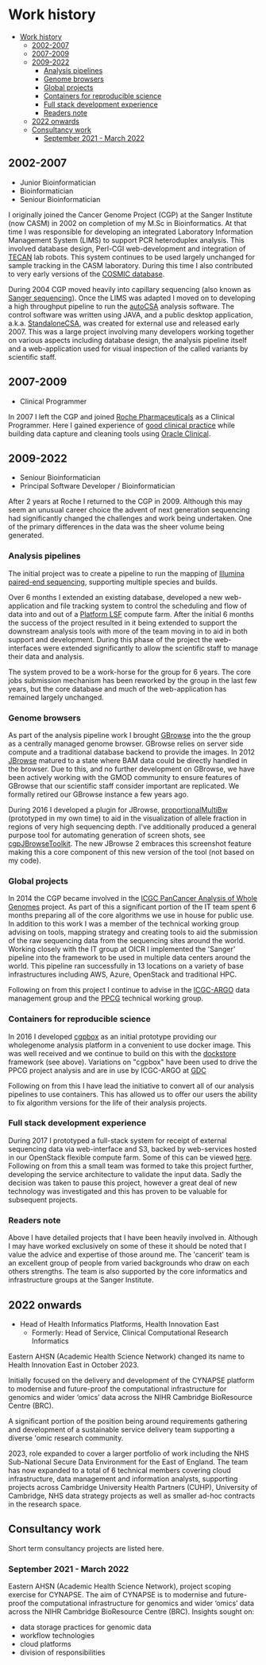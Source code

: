 # Work history

- [Work history](#work-history)
  - [2002-2007](#2002-2007)
  - [2007-2009](#2007-2009)
  - [2009-2022](#2009-2022)
    - [Analysis pipelines](#analysis-pipelines)
    - [Genome browsers](#genome-browsers)
    - [Global projects](#global-projects)
    - [Containers for reproducible science](#containers-for-reproducible-science)
    - [Full stack development experience](#full-stack-development-experience)
    - [Readers note](#readers-note)
  - [2022 onwards](#2022-onwards)
  - [Consultancy work](#consultancy-work)
    - [September 2021 - March 2022](#september-2021---march-2022)

## 2002-2007

- Junior Bioinformatician
- Bioinformatician
- Seniour Bioinformatician

I originally joined the Cancer Genome Project (CGP) at the Sanger Institute (now CASM) in 2002 on completion of my M.Sc
in Bioinformatics.  At that time I was responsible for developing an integrated Laboratory Information Management System
(LIMS) to support PCR heteroduplex analysis.  This involved database design, Perl-CGI web-development and integration of
[TECAN](http://www.tecan.com/) lab robots.  This system continues to be used largely unchanged for sample tracking in the
CASM laboratory.  During this time I also contributed to very early versions of the [COSMIC database](http://cancer.sanger.ac.uk/cosmic).

During 2004 CGP moved heavily into capillary sequencing (also known as [Sanger sequencing](https://en.wikipedia.org/wiki/Sanger_sequencing)).
Once the LIMS was adapted I moved on to developing a high throughput pipeline to run the [autoCSA](http://www.ncbi.nlm.nih.gov/pubmed/17485433)
analysis software.  The control software was written using JAVA, and a public desktop application, a.k.a. [StandaloneCSA](http://cancerit.github.io/AutoCSA/),
was created for external use and released early 2007.  This was a large project involving many developers working together
on various aspects including database design, the analysis pipeline itself and a web-application used for visual inspection
of the called variants by scientific staff.

## 2007-2009

- Clinical Programmer

In 2007 I left the CGP and joined [Roche Pharmaceuticals](http://www.roche.com/) as a Clinical Programmer.  Here I gained
experience of [good clinical practice](https://en.wikipedia.org/wiki/Good_clinical_practice) while building data capture
and cleaning tools using [Oracle Clinical](http://www.oracle.com/us/products/applications/health-sciences/e-clinical/clinical/index.html).

## 2009-2022

- Seniour Bioinformatician
- Principal Software Developer / Bioinformatician

After 2 years at Roche I returned to the CGP in 2009.  Although this may seem an unusual career choice the advent of next
generation sequencing had significantly changed the challenges and work being undertaken.  One of the primary differences
in the data was the sheer volume being generated.

### Analysis pipelines

The initial project was to create a pipeline to run the mapping of [Illumina paired-end sequencing](https://www.illumina.com/technology/next-generation-sequencing/paired-end-sequencing_assay.html),
supporting multiple species and builds.

Over 6 months I extended an existing database, developed a new web-application and file tracking system to control the
scheduling and flow of data into and out of a [Platform LSF](https://en.wikipedia.org/wiki/Platform_LSF) compute farm.
After the initial 6 months the success of the project resulted in it being extended to support the downstream analysis
tools with more of the team moving in to aid in both support and development.  During this phase of the project the web-interfaces
were extended significantly to allow the scientific staff to manage their data and analysis.

The system proved to be a work-horse for the group for 6 years.  The core jobs submission mechanism has been reworked by
the group in the last few years, but the core database and much of the web-application has remained largely unchanged.

### Genome browsers

As part of the analysis pipeline work I brought [GBrowse](http://gmod.org/wiki/GBrowse) into the the group as a centrally
managed genome browser.  GBrowse relies on server side compute and a traditional database backend to provide the images.
In 2012 [JBrowse](http://jbrowse.org/) matured to a state where BAM data could be directly handled in the browser.  Due
to this, and no further development on GBrowse, we have been actively working with the GMOD community to ensure features
of GBrowse that our scientific staff consider important are replicated.  We formally retired our GBrowse instance a few
years ago.

During 2016 I developed a plugin for JBrowse, [proportionalMultiBw](https://github.com/cancerit/proportionalmultibw/blob/master/README.md)
(prototyped in my own time) to aid in the visualization of allele fraction in regions of very high sequencing depth.  I've
additionally produced a general purpose tool for automating generation of screen shots, see [cgpJBrowseToolkit](https://github.com/cancerit/cgpJBrowseToolkit/blob/master/README.md).
The new JBrowse 2 embraces this screenshot feature making this a core component of this new version of the tool (not based
on my code).

### Global projects

In 2014 the CGP became involved in the [ICGC PanCancer Analysis of Whole Genomes][pcawg-url] project.
As part of this a significant portion of the IT team spent 6 months preparing all of the core algorithms we use in house
for public use.  In addition to this work I was a member of the technical working group advising on tools, mapping strategy
and creating tools to aid the submission of the raw sequencing data from the sequencing sites around the world.  Working
closely with the IT group at OICR I implemented the 'Sanger' pipeline into the framework to be used in multiple data centers
around the world.  This pipeline ran successfully in 13 locations on a variety of base infrastructures including AWS, Azure,
OpenStack and traditional HPC.

Following on from this project I continue to advise in the [ICGC-ARGO][argo-url] data management group and the [PPCG][ppcg-url]
technical working group.

### Containers for reproducible science

In 2016 I developed [cgpbox](https://github.com/cancerit/cgpbox) as an initial prototype providing our wholegenome analysis
platform in a convenient to use docker image.  This was well received and we continue to build on this with the [dockstore](https://dockstore.org)
framework (see above).  Variations on "cgpbox" have been used to drive the PPCG project analysis and are in use by ICGC-ARGO
at [GDC][gdc-url]

Following on from this I have lead the initiative to convert all of our analysis pipelines to use containers.  This has
allowed us to offer our users the ability to fix algorithm versions for the life of their analysis projects.

### Full stack development experience

During 2017 I prototyped a full-stack system for receipt of external sequencing data via web-interface and S3, backed by
web-services hosted in our OpenStack flexible compute farm.  Some of this can be viewed [here](https://youtu.be/I2Burmz7nPA).
Following on from this a small team was formed to take this project further, developing the service architecture to validate
the input data.  Sadly the decision was taken to pause this project, however a great deal of new technology was investigated
and this has proven to be valuable for subsequent projects.

### Readers note

Above I have detailed projects that I have been heavily involved in.  Although I may have worked exclusively on some of
these it should be noted that I value the advice and expertise of those around me.  The 'cancerit' team is an excellent
group of people from varied backgrounds who draw on each others strengths.  The team is also supported by the core informatics
and infrastructure groups at the Sanger Institute.

## 2022 onwards

- Head of Health Informatics Platforms, Health Innovation East
  - Formerly: Head of Service, Clinical Computational Research Informatics

Eastern AHSN (Academic Health Science Network) changed its name to Health Innovation East in October 2023.

Initially focused on the delivery and development of the CYNAPSE platform to modernise and future-proof the computational
infrastructure for genomics and wider ‘omics’ data across the NIHR Cambridge BioResource Centre (BRC).

A significant portion of the position being around requirements gathering and development of a sustainable service delivery
team supporting a diverse 'omic research community.

2023, role expanded to cover a larger portfolio of work including the NHS Sub-National Secure Data Environment for the
East of England.  The team has now expanded to a total of 6 technical members covering cloud infrastructure, data management
and information analysts, supporting projects across Cambridge University Health Partners (CUHP), University of Cambridge,
NHS data strategy projects as well as smaller ad-hoc contracts in the research space.

## Consultancy work

Short term consultancy projects are listed here.

### September 2021 - March 2022

Eastern AHSN (Academic Health Science Network), project scoping exercise for CYNAPSE.  The aim of CYNAPSE is to modernise
and future-proof the computational infrastructure for genomics and wider ‘omics’ data across the NIHR Cambridge BioResource
Centre (BRC).  Insights sought on:

- data storage practices for genomic data
- workflow technologies
- cloud platforms
- division of responsibilities

<!-- references -->

[argo-url]: https://www.icgc-argo.org/
[gdc-url]: https://gdc.cancer.gov/
[pcawg-url]: https://dcc.icgc.org/pcawg
[ppcg-url]: https://panprostate.org/
